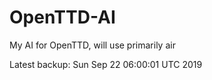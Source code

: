 # OpenTTD-AI
My AI for OpenTTD, will use primarily air

Latest backup: Sun Sep 22 06:00:01 UTC 2019
